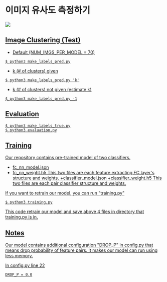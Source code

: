 # 이미지 유사도 측정하기

<a href="https://github.com/geonlee0325/image_clustering/blob/master/LICENSE"><img src="https://img.shields.io/badge/license-MIT-blue.svg">

## Image Clustering (Test)
+ Default (NUM_IMGS_PER_MODEL = 70)
<pre><code>$ python3 make_labels_pred.py</code></pre>
+ k (# of clusters) given
<pre><code>$ python3 make_labels_pred.py 'k'</code></pre>
+ k (# of clusters) not given (estimate k)
<pre><code>$ python3 make_labels_pred.py -1</code></pre>

## Evaluation
<pre><code>$ python3 make_labels_true.py
$ python3 evaluation.py</code></pre>

## Training
Our repository contains pre-trained model of two classifiers.
+ fc_nn_model.json
+ fc_nn_weight.h5
This two files are each feature extracting FC layer's structure and weights. 
+classifier_model.json
+classifier_weight.h5
This two files are each pair classifier structure and weights.

If you want to retrain our model, you can run "training.py"
<pre><code>$ python3 training.py</pre></code>
This code retrain our model and save above 4 files in directory that training.py is in.

## Notes
Our model contains additional configuration "DROP_P" in config.py
that means drop probability of feature pairs.
It makes our model can run using less memory.

In config.py line 22
<pre><code>DROP_P = 0.0</code></pre>


